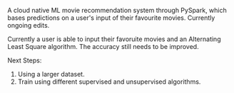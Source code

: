 A cloud native ML movie recommendation system through PySpark, which bases predictions on a user's input of their favourite movies. Currently ongoing edits. 

Currently a user is able to input their favoruite movies and an Alternating Least Square algorithm. The accuracy still needs to be improved. 

Next Steps: 
1. Using a larger dataset.
2. Train using different supervised and unsupervised algorithms.
